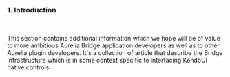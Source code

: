 <br>

### 1. Introduction
<br>

This section contains additional information which we hope will be of value to more ambitious Aurelia Bridge application developers  as well as to other Aurelia plugin developers. It's a collection of article that describe the Bridge infrastructure which is in some context specific to interfacing KendoUI native controls.
